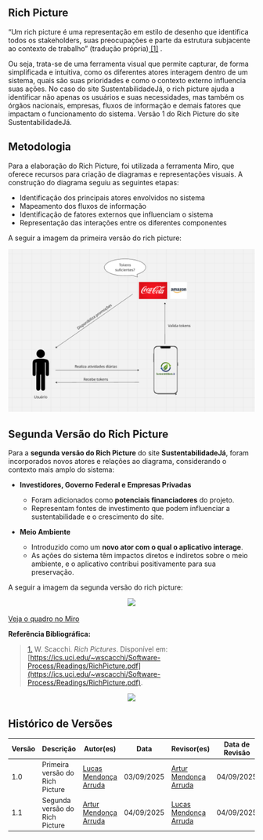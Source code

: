 ## Rich Picture

“Um rich picture é uma representação em estilo de desenho que identifica todos os stakeholders, suas preocupações e parte da estrutura subjacente ao contexto de trabalho” (tradução própria)<a id="anchor_1" href="#FRM1"> [1]</a> </q>.

Ou seja, trata-se de uma ferramenta visual que permite capturar, de forma simplificada e intuitiva, como os diferentes atores interagem dentro de um sistema, quais são suas prioridades e como o contexto externo influencia suas ações. No caso do site SustentabilidadeJá, o rich picture ajuda a identificar não apenas os usuários e suas necessidades, mas também os órgãos nacionais, empresas, fluxos de informação e demais fatores que impactam o funcionamento do sistema.
Versão 1 do Rich Picture do site SustentabilidadeJá.  

## Metodologia

Para a elaboração do Rich Picture, foi utilizada a ferramenta Miro, que oferece recursos para criação de diagramas e representações visuais. A construção do diagrama seguiu as seguintes etapas:
- Identificação dos principais atores envolvidos no sistema
- Mapeamento dos fluxos de informação
- Identificação de fatores externos que influenciam o sistema
- Representação das interações entre os diferentes componentes

A seguir a imagem da primeira versão do rich picture:

<p align="center">
  <img src="https://github.com/UnBArqDsw2025-2-Turma02/2025.2_T02_G4_SustentabilidadeJ-_Entrega_01/blob/main/assets/foco_2/rich_picture_V1.png?raw=true" width="600">
</p>

## Segunda Versão do Rich Picture

Para a **segunda versão do Rich Picture** do site **SustentabilidadeJá**, foram incorporados novos atores e relações ao diagrama, considerando o contexto mais amplo do sistema:  

- **Investidores, Governo Federal e Empresas Privadas**  
  - Foram adicionados como **potenciais financiadores** do projeto.  
  - Representam fontes de investimento que podem influenciar a sustentabilidade e o crescimento do site.  

- **Meio Ambiente**  
  - Introduzido como um **novo ator com o qual o aplicativo interage**.  
  - As ações do sistema têm impactos diretos e indiretos sobre o meio ambiente, e o aplicativo contribui positivamente para sua preservação.  

A seguir a imagem da segunda versão do rich picture:

<p align="center">
  <img src="https://raw.githubusercontent.com/UnBArqDsw2025-2-Turma02/2025.2_T02_G4_SustentabilidadeJ-_Entrega_01/refs/heads/docs/rich_picturev2/assets/foco_2/richpicture_v2.0.jpg" width="600">
</p>

[Veja o quadro no Miro](https://miro.com/app/board/uXjVJM6WU2s=/)

**Referência Bibliográfica:**  
> <a id="FRM1" href="#anchor_1">1.</a> W. Scacchi. *Rich Pictures*. Disponível em: [https://ics.uci.edu/~wscacchi/Software-Process/Readings/RichPicture.pdf](https://ics.uci.edu/~wscacchi/Software-Process/Readings/RichPicture.pdf).

<div style="text-align: center">
<img src="https://raw.githubusercontent.com/UnBArqDsw2025-2-Turma02/2025.2_T02_G4_SustentabilidadeJ-_Entrega_01/refs/heads/docs/rich_picture/assets/foco_2/rich_picture_refer%C3%AAncia.png" >
</div>

## Histórico de Versões

| Versão | Descrição                            | Autor(es)                                                                                         | Data       | Revisor(es)                                                                                                 | Data de Revisão |
| ------ | ------------------------------------ | ------------------------------------------------------------------------------------------------- | ---------- | ----------------------------------------------------------------------------------------------------------- | --------------- |
| 1.0    | Primeira versão do Rich Picture | [Lucas Mendonça Arruda](https://github.com/lucasarruda9) | 03/09/2025 | [Artur Mendonça Arruda](https://https://github.com/ArtyMend07) | 04/09/2025      |
| 1.1    | Segunda versão do Rich Picture | [Artur Mendonça Arruda](https://https://github.com/ArtyMend07) | 04/09/2025 | [Lucas Mendonça Arruda](https://github.com/lucasarruda9) | 04/09/2025      |
